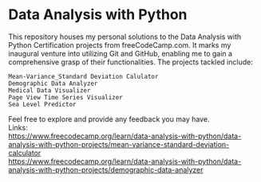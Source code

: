 # Data Analysis with Python

This repository houses my personal solutions to the Data Analysis with Python Certification projects from freeCodeCamp.com. It marks my inaugural venture into utilizing Git and GitHub, enabling me to gain a comprehensive grasp of their functionalities. The projects tackled include:

    Mean-Variance_Standard Deviation Calulator
    Demographic Data Analyzer
    Medical Data Visualizer
    Page View Time Series Visualizer
    Sea Level Predictor

Feel free to explore and provide any feedback you may have.\
Links:\
https://www.freecodecamp.org/learn/data-analysis-with-python/data-analysis-with-python-projects/mean-variance-standard-deviation-calculator
\
https://www.freecodecamp.org/learn/data-analysis-with-python/data-analysis-with-python-projects/demographic-data-analyzer

